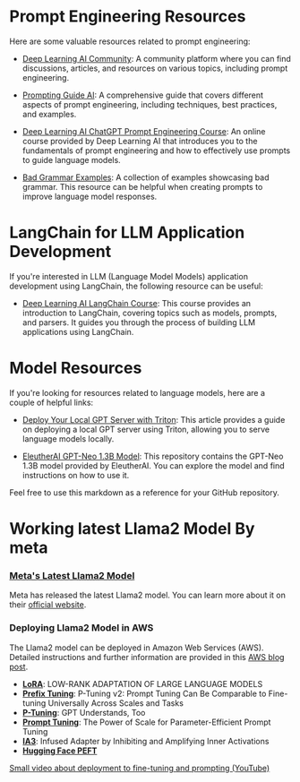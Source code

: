 # Prompt Engineering Resources

Here are some valuable resources related to prompt engineering:

- [Deep Learning AI Community](https://community.deeplearning.ai/): A community platform where you can find discussions, articles, and resources on various topics, including prompt engineering.

- [Prompting Guide AI](https://www.promptingguide.ai/): A comprehensive guide that covers different aspects of prompt engineering, including techniques, best practices, and examples.

- [Deep Learning AI ChatGPT Prompt Engineering Course](https://learn.deeplearning.ai/chatgpt-prompt-eng/lesson/1/introduction): An online course provided by Deep Learning AI that introduces you to the fundamentals of prompt engineering and how to effectively use prompts to guide language models.

- [Bad Grammar Examples](https://writingprompts.com/bad-grammar-examples/): A collection of examples showcasing bad grammar. This resource can be helpful when creating prompts to improve language model responses.

# LangChain for LLM Application Development

If you're interested in LLM (Language Model Models) application development using LangChain, the following resource can be useful:

- [Deep Learning AI LangChain Course](https://learn.deeplearning.ai/langchain/lesson/2/models,-prompts-and-parsers): This course provides an introduction to LangChain, covering topics such as models, prompts, and parsers. It guides you through the process of building LLM applications using LangChain.

# Model Resources

If you're looking for resources related to language models, here are a couple of helpful links:

- [Deploy Your Local GPT Server with Triton](https://towardsdatascience.com/deploy-your-local-gpt-server-with-triton-a825d528aa5d): This article provides a guide on deploying a local GPT server using Triton, allowing you to serve language models locally.

- [EleutherAI GPT-Neo 1.3B Model](https://huggingface.co/EleutherAI/gpt-neo-1.3B/tree/main): This repository contains the GPT-Neo 1.3B model provided by EleutherAI. You can explore the model and find instructions on how to use it.

Feel free to use this markdown as a reference for your GitHub repository.


# Working latest Llama2 Model By meta 

### [Meta's Latest Llama2 Model](https://ai.meta.com/)

Meta has released the latest Llama2 model. You can learn more about it on their [official website](https://ai.meta.com/).

### Deploying Llama2 Model in AWS 

The Llama2 model can be deployed in Amazon Web Services (AWS). Detailed instructions and further information are provided in this [AWS blog post](https://aws.amazon.com/blogs/machine-learning/llama-2-foundation-models-from-meta-are-now-available-in-amazon-sagemaker-jumpstart/?trk=e4a2b997-0a82-42dc-ab3c-acc904ce1365&sc_channel=sm).

- **[LoRA](https://arxiv.org/pdf/2106.09685.pdf)**: LOW-RANK ADAPTATION OF LARGE LANGUAGE MODELS
- **[Prefix Tuning](https://arxiv.org/pdf/2110.07602.pdf)**: P-Tuning v2: Prompt Tuning Can Be Comparable to Fine-tuning Universally Across Scales and Tasks
- **[P-Tuning](https://arxiv.org/pdf/2103.10385.pdf)**: GPT Understands, Too
- **[Prompt Tuning](https://arxiv.org/pdf/2104.08691.pdf)**: The Power of Scale for Parameter-Efficient Prompt Tuning
- **[IA3](https://arxiv.org/abs/2205.05638)**: Infused Adapter by Inhibiting and Amplifying Inner Activations
- **[Hugging Face PEFT](https://github.com/huggingface/peft)**


[Small video about deployment to fine-tuning and prompting (YouTube)](https://www.youtube.com/watch?v=Q9zv369Ggfk&t=29s)



